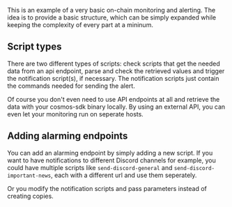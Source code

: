 This is an example of a very basic on-chain monitoring and alerting. The idea is to provide a basic structure, which can be simply expanded while keeping the complexity of every part at a mininum.

## Script types

There are two different types of scripts: check scripts that get the needed data from an api endpoint, parse and check the retrieved values and trigger the notification script(s), if necessary. The notification scripts just contain the commands needed for sending the alert.

Of course you don't even need to use API endpoints at all and retrieve the data with your cosmos-sdk binary locally. By using an external API, you can even let your monitoring run on seperate hosts.

## Adding alarming endpoints

You can add an alarming endpoint by simply adding a new script. If you want to have notifications to different Discord channels for example, you could have multiple scripts like `send-discord-general` and `send-discord-important-news`, each with a different url and use them seperately.

Or you modify the notification scripts and pass parameters instead of creating copies.
